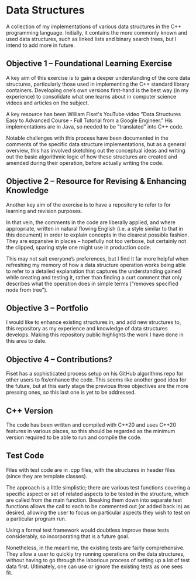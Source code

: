 # Data Structures

A collection of my implementations of various data structures in the C++ programming language. Initially, it contains the more commonly known and used data structures, such as linked lists and binary search trees, but I intend to add more in future.

## Objective 1 – Foundational Learning Exercise

A key aim of this exercise is to gain a deeper understanding of the core data structures, particularly those used in implementing the C++ standard library containers. Developing one’s own versions first-hand is the best way (in my experience) to consolidate what one learns about in computer science videos and articles on the subject.

A key resource has been William Fiset's YouTube video "Data Structures Easy to Advanced Course - Full Tutorial from a Google Engineer." His implementations are in Java, so needed to be "translated" into C++ code.

Notable challenges with this process have been documented in the comments of the specific data structure implementations, but as a general overview, this has involved sketching out the conceptual ideas and writing out the basic algorithmic logic of how these structures are created and amended during their operation, before actually writing the code. 

## Objective 2 – Resource for Revising & Enhancing Knowledge

Another key aim of the exercise is to have a repository to refer to for learning and revision purposes. 

In that vein, the comments in the code are liberally applied, and where appropriate, written in natural flowing English (i.e. a style similar to that in this document) in order to explain concepts in the clearest possible fashion. They are expansive in places – hopefully not too verbose, but certainly not the clipped, sparing style one might use in production code. 

This may not suit everyone’s preferences, but I find it far more helpful when refreshing my memory of how a data structure operation works being able to refer to a detailed explanation that captures the understanding gained while creating and testing it, rather than finding a curt comment that only describes what the operation does in simple terms (“removes specified node from tree”).

## Objective 3 – Portfolio

I would like to enhance existing structures in, and add new structures to, this repository as my experience and knowledge of data structures develops. Making this repository public highlights the work I have done in this area to date.

## Objective 4 – Contributions?

Fiset has a sophisticated process setup on his GitHub algorithms repo for other users to fix/enhance the code. This seems like another good idea for the future, but at this early stage the previous three objectives are the more pressing ones, so this last one is yet to be addressed.

## C++ Version

The code has been written and compiled with C++20 and uses C++20 features in various places, so this should be regarded as the minimum version required to be able to run and compile the code.

## Test Code

Files with test code are in .cpp files, with the structures in header files (since they are template classes). 

The approach is a little simplistic; there are various test functions covering a specific aspect or set of related aspects to be tested in the structure, which are called from the main function. Breaking them down into separate test functions allows the call to each to be commented out (or added back in) as desired, allowing the user to focus on particular aspects they wish to test on a particular program run.

Using a formal test framework would doubtless improve these tests considerably, so incorporating that is a future goal. 

Nonetheless, in the meantime, the existing tests are fairly comprehensive. They allow a user to quickly try running operations on the data structures, without having to go through the laborious process of setting up a lot of test data first. Ultimately, one can use or ignore the existing tests as one sees fit.

